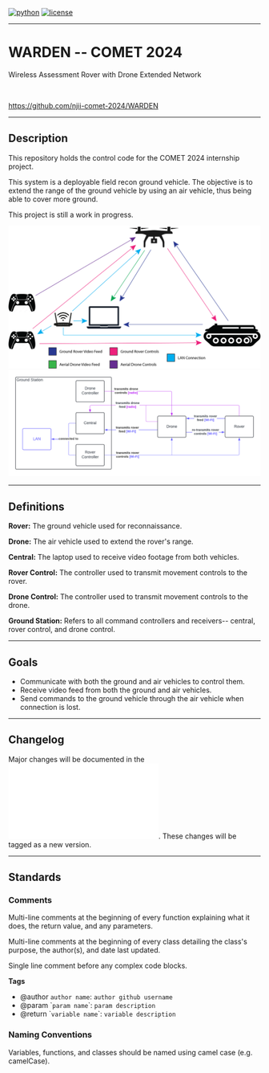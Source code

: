 [![python](https://img.shields.io/badge/python-3.10-blue.svg?style=flat&logo=python&logoColor=blue)](https://pypi.org/project/cookiecutter/)
[![license](https://img.shields.io/badge/license-mit-green.svg?logo=cachet&style=flat&logoColor=green)](https://choosealicense.com/licenses/)

---

# WARDEN -- COMET 2024
Wireless Assessment Rover with Drone Extended Network

</br>

https://github.com/njii-comet-2024/WARDEN

---

## Description

This repository holds the control code for the COMET 2024 internship project. 


This system is a deployable field recon ground vehicle. The objective is to extend the range of the ground vehicle by using an air vehicle, thus being able to cover more ground. 


This project is still a work in progress. 

![WARDEN](docs/WARDEN.png)
![Domain Model](docs/WARDENDomainModel.png)

---

## Definitions

**Rover:** The ground vehicle used for reconnaissance.


**Drone:** The air vehicle used to extend the rover's range.


**Central:** The laptop used to receive video footage from both vehicles.


**Rover Control:** The controller used to transmit movement controls to the rover.


**Drone Control:** The controller used to transmit movement controls to the drone.


**Ground Station:** Refers to all command controllers and receivers-- central, rover control, and drone control.

---

## Goals

- Communicate with both the ground and air vehicles to control them.
- Receive video feed from both the ground and air vehicles.
- Send commands to the ground vehicle through the air vehicle when connection is lost.

---

## Changelog

Major changes will be documented in the ![Changelog](docs/about/changelog.md). These changes will be tagged as a new version.

---

## Standards

### Comments

Multi-line comments at the beginning of every function explaining what it does, the return value, and any parameters.


Multi-line comments at the beginning of every class detailing the class's purpose, the author(s), and date last updated.


Single line comment before any complex code blocks.


**Tags**

- @author `author name`: `author github username`
- @param \``param name`\`: `param description`
- @return \``variable name`\`: `variable description`

### Naming Conventions

Variables, functions, and classes should be named using camel case (e.g. camelCase).
